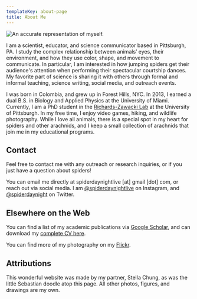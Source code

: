 ```yaml
---
templateKey: about-page
title: About Me
---
```

![An accurate representation of myself.](/img/sebs-by-stella_small.png)

I am a scientist, educator, and science communicator based in Pittsburgh, PA. I study the complex relationship between animals’ eyes, their environment, and how they use color, shape, and movement to communicate. In particular, I am interested in how jumping spiders get their audience's attention when performing their spectacular courtship dances. My favorite part of science is sharing it with others through formal and informal teaching, science writing, social media, and outreach events. 

I was born in Colombia, and grew up in Forest Hills, NYC. In 2013, I earned a dual B.S. in Biology and Applied Physics at the University of Miami. Currently, I am a PhD student in the [Richards-Zawacki Lab](http://www.rzlab.pitt.edu) at the University of Pittsburgh. In my free time, I enjoy video games, hiking, and wildlife photography. While I love all animals, there is a special spot in my heart for spiders and other arachnids, and I keep a small collection of arachnids that join me in my educational programs. 

## Contact

Feel free to contact me with any outreach or research inquiries, or if you just have a question about spiders! 

You can email me directly at spiderdaynightlive \[at] gmail \[dot] com, or reach out via social media.
 I am [@spiderdaynightlive](https://www.instagram.com/spiderdayNightLive/) on Instagram, and [@spiderdaynight](https://twitter.com/spiderdayNight) on Twitter. 

## Elsewhere on the Web

You can find a list of my academic publications via [Google Scholar](https://scholar.google.com/citations?hl=en&user=Lkp7X1EAAAAJ), and can download my [complete CV here](https://docs.google.com/document/d/1b48e5DyXFUJyOAL09-jl9TgQs7sW10hw_G_y4Tc-uWY/edit?usp=sharing).

You can find more of my photography on my [Flickr](https://www.flickr.com/photos/saecheverri/).

## Attributions

This wonderful website was made by my partner, Stella Chung, as was the little Sebastian doodle atop this page. All other photos, figures, and drawings are my own.

